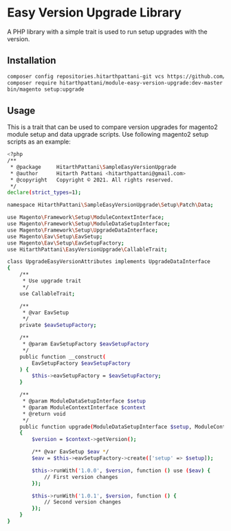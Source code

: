 # Easy Version Upgrade Library

A PHP library with a simple trait is used to run setup upgrades with the version.

## Installation

```bash
composer config repositories.hitarthpattani-git vcs https://github.com/hitarthpattani/module-easy-version-upgrade.git
composer require hitarthpattani/module-easy-version-upgrade:dev-master
bin/magento setup:upgrade
```

## Usage

This is a trait that can be used to compare version upgrades for magento2 module setup and data upgrade scripts. Use following magento2 setup scripts as an example:

```bash
<?php
/**
 * @package     HitarthPattani\SampleEasyVersionUpgrade
 * @author      Hitarth Pattani <hitarthpattani@gmail.com>
 * @copyright   Copyright © 2021. All rights reserved.
 */
declare(strict_types=1);

namespace HitarthPattani\SampleEasyVersionUpgrade\Setup\Patch\Data;

use Magento\Framework\Setup\ModuleContextInterface;
use Magento\Framework\Setup\ModuleDataSetupInterface;
use Magento\Framework\Setup\UpgradeDataInterface;
use Magento\Eav\Setup\EavSetup;
use Magento\Eav\Setup\EavSetupFactory;
use HitarthPattani\EasyVersionUpgrade\CallableTrait;

class UpgradeEasyVersionAttributes implements UpgradeDataInterface
{
    /**
     * Use upgrade trait
     */
    use CallableTrait;

    /**
     * @var EavSetup
     */
    private $eavSetupFactory;

    /**
     * @param EavSetupFactory $eavSetupFactory
     */
    public function __construct(
        EavSetupFactory $eavSetupFactory
    ) {
        $this->eavSetupFactory = $eavSetupFactory;
    }

    /**
     * @param ModuleDataSetupInterface $setup
     * @param ModuleContextInterface $context
     * @return void
     */
    public function upgrade(ModuleDataSetupInterface $setup, ModuleContextInterface $context)
    {
        $version = $context->getVersion();

        /** @var EavSetup $eav */
        $eav = $this->eavSetupFactory->create(['setup' => $setup]);

        $this->runWith('1.0.0', $version, function () use ($eav) {
            // First version changes
        });

        $this->runWith('1.0.1', $version, function () {
            // Second version changes
        });
    }
}
```
